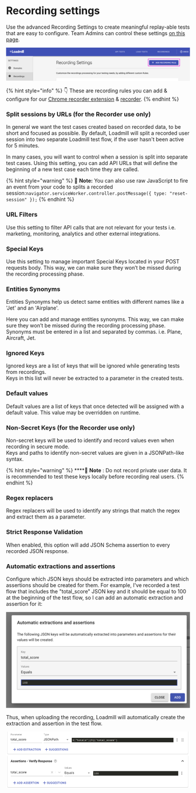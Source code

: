 # Recording settings

Use the advanced Recording Settings to create meaningful replay-able tests that are easy to configure. Team Admins can control these settings [on this page](https://www.loadmill.com/app/user/settings/recordings). 

![](../.gitbook/assets/screenshot-2021-04-19t121902.035.png)

{% hint style="info" %}
👇 These are recording rules you can add & configure for our [Chrome recorder extension](https://docs.loadmill.com/working-with-the-recorder#loadmill-chrome-recorder-extension) & [recorder](https://docs.loadmill.com/working-with-the-recorder#loadmill-node-recorder).
{% endhint %}

### Split sessions by URLs \(for the Recorder use only\)

In general we want the test cases created based on recorded data, to be short and focused as possible. By default, Loadmill will split a recorded user session into two separate Loadmill test flow, if the user hasn't been active for 5 minutes. 

In many cases, you will want to control when a session is split into separate test cases. Using this setting, you can add API URLs that will define the beginning of a new test case each time they are called.

{% hint style="warning" %}
🧠 **Note:** You can also use raw JavaScript to fire an event from your code to splits a recorded session:`navigator.serviceWorker.controller.postMessage({ type: "reset-session" });`
{% endhint %}

### URL Filters

Use this setting to filter API calls that are not relevant for your tests i.e. marketing, monitoring, analytics and other external integrations.

### Special Keys

Use this setting to manage important Special Keys located in your POST requests body. This way, we can make sure they won’t be missed during the recording processing phase.

### Entities Synonyms

Entities Synonyms help us detect same entities with different names like a 'Jet' and an 'Airplane'.

Here you can add and manage entities synonyms. This way, we can make sure they won’t be missed during the recording processing phase. Synonyms must be entered in a list and separated by commas. i.e. Plane, Aircraft, Jet.

### Ignored Keys

Ignored keys are a list of keys that will be ignored while generating tests from recordings.  
Keys in this list will never be extracted to a parameter in the created tests.

### Default values

Default values are a list of keys that once detected will be assigned with a default value. This value may be overridden on runtime.

### Non-Secret Keys \(for the Recorder use only\)

Non-secret keys will be used to identify and record values even when recording in secure mode.  
Keys and paths to identify non-secret values are given in a JSONPath-like syntax.

{% hint style="warning" %}
\*\*\*\*🧠 **Note** : Do not record private user data. It is recommended to test these keys locally before recording real users.
{% endhint %}

### Regex replacers

Regex replacers will be used to identify any strings that match the regex and extract them as a parameter.

### Strict Response Validation

When enabled, this option will add JSON Schema assertion to every recorded JSON response.

### Automatic extractions and assertions

Configure which JSON keys should be extracted into parameters and which assertions should be created for them. For example, I've recorded a test flow that includes the "total\_score" JSON key and it should be equal to 100 at the beginning of the test flow, so I can add an automatic extraction and assertion for it:

![](../.gitbook/assets/screen-shot-2021-05-05-at-16.26.27.png)

Thus, when uploading the recording, Loadmill will automatically create the extraction and assertion in the test flow.

![The automatic extraction and assertion in the test flow](../.gitbook/assets/screenshot-2021-04-11t174906.956.png)



